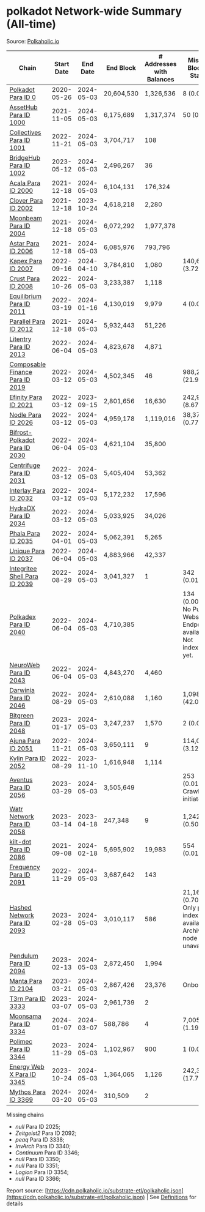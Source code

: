 # polkadot Network-wide Summary (All-time)

Source: [Polkaholic.io](https://polkaholic.io)


| Chain            | Start Date | End Date | End Block | # Addresses with Balances | Missing Blocks / Status |
| ---------------- | ---------- | ---------| --------- | ------------------------- | ----------------------- |
| [Polkadot Para ID 0](/polkadot/0-polkadot) | 2020-05-26 | 2024-05-03 | 20,604,530 |  1,326,536 | 8 (0.00%)  |
| [AssetHub Para ID 1000](/polkadot/1000-assethub) | 2021-11-05 | 2024-05-03 | 6,175,689 |  1,317,374 | 50 (0.00%)  |
| [Collectives Para ID 1001](/polkadot/1001-collectives) | 2022-11-21 | 2024-05-03 | 3,704,717 |  108 |    |
| [BridgeHub Para ID 1002](/polkadot/1002-bridgehub) | 2023-05-12 | 2024-05-03 | 2,496,267 |  36 |    |
| [Acala Para ID 2000](/polkadot/2000-acala) | 2021-12-18 | 2024-05-03 | 6,104,131 |  176,324 |    |
| [Clover Para ID 2002](/polkadot/2002-clover) | 2021-12-18 | 2023-10-24 | 4,618,218 |  2,280 |    |
| [Moonbeam Para ID 2004](/polkadot/2004-moonbeam) | 2021-12-18 | 2024-05-03 | 6,072,292 |  1,977,378 |    |
| [Astar Para ID 2006](/polkadot/2006-astar) | 2021-12-18 | 2024-05-03 | 6,085,976 |  793,796 |    |
| [Kapex Para ID 2007](/polkadot/2007-kapex) | 2022-09-16 | 2024-04-10 | 3,784,810 |  1,080 | 140,668 (3.72%)  |
| [Crust Para ID 2008](/polkadot/2008-crust) | 2022-10-26 | 2024-05-03 | 3,233,387 |  1,118 |    |
| [Equilibrium Para ID 2011](/polkadot/2011-equilibrium) | 2022-03-19 | 2024-01-16 | 4,130,019 |  9,979 | 4 (0.00%)  |
| [Parallel Para ID 2012](/polkadot/2012-parallel) | 2021-12-18 | 2024-05-03 | 5,932,443 |  51,226 |    |
| [Litentry Para ID 2013](/polkadot/2013-litentry) | 2022-06-04 | 2024-05-03 | 4,823,678 |  4,871 |    |
| [Composable Finance Para ID 2019](/polkadot/2019-composable) | 2022-03-12 | 2024-05-03 | 4,502,345 |  46 | 988,229 (21.95%)  |
| [Efinity Para ID 2021](/polkadot/2021-efinity) | 2022-03-12 | 2023-09-15 | 2,801,656 |  16,630 | 242,949 (8.67%)  |
| [Nodle Para ID 2026](/polkadot/2026-nodle) | 2022-03-12 | 2024-05-03 | 4,959,178 |  1,119,016 | 38,374 (0.77%)  |
| [Bifrost-Polkadot Para ID 2030](/polkadot/2030-bifrost) | 2022-06-04 | 2024-05-03 | 4,621,104 |  35,800 |    |
| [Centrifuge Para ID 2031](/polkadot/2031-centrifuge) | 2022-03-12 | 2024-05-03 | 5,405,404 |  53,362 |    |
| [Interlay Para ID 2032](/polkadot/2032-interlay) | 2022-03-12 | 2024-05-03 | 5,172,232 |  17,596 |    |
| [HydraDX Para ID 2034](/polkadot/2034-hydradx) | 2022-03-12 | 2024-05-03 | 5,033,925 |  34,026 |    |
| [Phala Para ID 2035](/polkadot/2035-phala) | 2022-04-01 | 2024-05-03 | 5,062,391 |  5,265 |    |
| [Unique Para ID 2037](/polkadot/2037-unique) | 2022-06-04 | 2024-05-03 | 4,883,966 |  42,337 |    |
| [Integritee Shell Para ID 2039](/polkadot/2039-integritee) | 2022-08-29 | 2024-05-03 | 3,041,327 |  1 | 342 (0.01%)  |
| [Polkadex Para ID 2040](/polkadot/2040-polkadex) | 2022-06-04 | 2024-05-03 | 4,710,385 |   | 134 (0.00%) No Public Websocket Endpoint available: Not indexing yet. |
| [NeuroWeb Para ID 2043](/polkadot/2043-neuroweb) | 2022-06-04 | 2024-05-03 | 4,843,270 |  4,460 |    |
| [Darwinia Para ID 2046](/polkadot/2046-darwinia) | 2022-08-29 | 2024-05-03 | 2,610,088 |  1,160 | 1,098,047 (42.07%)  |
| [Bitgreen Para ID 2048](/polkadot/2048-bitgreen) | 2023-01-17 | 2024-05-03 | 3,247,237 |  1,570 | 2 (0.00%)  |
| [Ajuna Para ID 2051](/polkadot/2051-ajuna) | 2022-11-21 | 2024-05-03 | 3,650,111 |  9 | 114,050 (3.12%)  |
| [Kylin Para ID 2052](/polkadot/2052-kylin) | 2022-08-29 | 2023-11-10 | 1,616,948 |  1,114 |    |
| [Aventus Para ID 2056](/polkadot/2056-aventus) | 2023-03-29 | 2024-05-03 | 3,505,649 |   | 253 (0.01%) Crawling initiated |
| [Watr Network Para ID 2058](/polkadot/2058-watr) | 2023-03-14 | 2023-04-18 | 247,348 |  9 | 1,242 (0.50%)  |
| [kilt-dot Para ID 2086](/polkadot/2086-kilt) | 2021-09-08 | 2024-02-18 | 5,695,902 |  19,983 | 554 (0.01%)  |
| [Frequency Para ID 2091](/polkadot/2091-frequency) | 2022-11-29 | 2024-05-03 | 3,687,642 |  143 |    |
| [Hashed Network Para ID 2093](/polkadot/2093-hashed) | 2023-02-28 | 2024-05-03 | 3,010,117 |  586 | 21,163 (0.70%) Only partial index available: Archive node unavailable |
| [Pendulum Para ID 2094](/polkadot/2094-pendulum) | 2023-02-13 | 2024-05-03 | 2,872,450 |  1,994 |    |
| [Manta Para ID 2104](/polkadot/2104-manta) | 2023-03-21 | 2024-05-03 | 2,867,426 |  23,376 |   Onboarding |
| [T3rn Para ID 3333](/polkadot/3333-t3rn) | 2023-03-07 | 2024-05-03 | 2,961,739 |  2 |    |
| [Moonsama Para ID 3334](/polkadot/3334-moonsama) | 2024-01-07 | 2024-03-07 | 588,786 |  4 | 7,005 (1.19%)  |
| [Polimec Para ID 3344](/polkadot/3344-polimec) | 2023-11-29 | 2024-05-03 | 1,102,967 |  900 | 1 (0.00%)  |
| [Energy Web X Para ID 3345](/polkadot/3345-energywebx) | 2023-10-24 | 2024-05-03 | 1,364,065 |  1,126 | 242,304 (17.76%)  |
| [Mythos Para ID 3369](/polkadot/3369-mythos) | 2024-03-20 | 2024-05-03 | 310,509 |  2 |    |

Missing chains


* *null* Para ID 2025; 
* *Zeitgeist2* Para ID 2092; 
* *peaq* Para ID 3338; 
* *InvArch* Para ID 3340; 
* *Continuum* Para ID 3346; 
* *null* Para ID 3350; 
* *null* Para ID 3351; 
* *Logion* Para ID 3354; 
* *null* Para ID 3366; 

Report source: [https://cdn.polkaholic.io/substrate-etl/polkaholic.json](https://cdn.polkaholic.io/substrate-etl/polkaholic.json) | See [Definitions](/DEFINITIONS.md) for details
